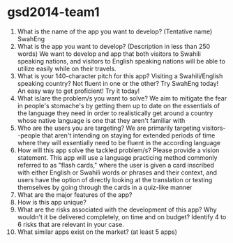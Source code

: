 gsd2014-team1
=============

1. What is the name of the app you want to develop? (Tentative name)
SwahEng
2. What is the app you want to develop? (Description in less than 250 words)
We want to develop and app that both visitors to Swahili speaking nations, and visitors to English speaking nations will be able to utilize easily while on their travels.
3. What is your 140-character pitch for this app?
Visiting a Swahili/English speaking country? Not fluent in one or the other? Try SwahEng today! An easy way to get proficient! Try it today!
4. What is/are the problem/s you want to solve?
We aim to mitigate the fear in people's stomache's by getting them up to date on the essentials of the language they need in order to realistically get around a country whose native language is one that they aren't familiar with
5. Who are the users you are targeting?
We are primarily targeting visitors--people that aren't intending on staying for extended periods of time where they will essentially need to be fluent in the according language
6. How will this app solve the tackled problem/s? Please provide a vision statement.
This app will use a language practicing method commonly referred to as "flash cards," where the user is given a card inscribed with either English or Swahili words or phrases and their context, and users have the option of directly looking at the translation or testing themselves by going through the cards in a quiz-like manner
7. What are the major features of the app?
8. How is this app unique?
9. What are the risks associated with the development of this app? Why wouldn't it be delivered completely, on time and on budget? Identify 4 to 6 risks that are relevant in your case.
10. What similar apps exist on the market? (at least 5 apps)